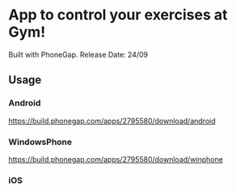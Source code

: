 # App to control your exercises at Gym!

Built with PhoneGap. 
Release Date: 24/09 

## Usage

### Android
https://build.phonegap.com/apps/2795580/download/android

### WindowsPhone
https://build.phonegap.com/apps/2795580/download/winphone

### iOS
